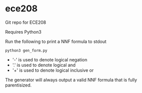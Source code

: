 # ece208
Git repo for ECE208

Requires Python3

Run the following to print a NNF formula to stdout

```
python3 gen_form.py
```

* '-' is used to denote logical negation
* '.' is used to denote logical and
* '+' is used to denote logical inclusive or

The generator will always output a valid NNF formula that is fully parentisized. 

